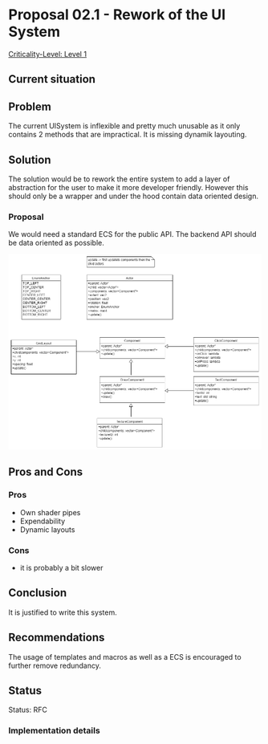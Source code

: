 # Proposal 02.1 - Rework of the UI System

[Criticality-Level: Level 1](https://troblecodings.github.io/data-diagrams/criticality-level.html)

## Current situation

## Problem

The current UISystem is inflexible and pretty much unusable as it only contains 2 methods that are impractical. It is missing dynamik layouting.

## Solution

The solution would be to rework the entire system to add a layer of abstraction for the user to make it more developer friendly. However this should only be a wrapper and under the hood contain data oriented design.

### Proposal

We would need a standard ECS for the public API. The backend API should be data oriented as possible.

![proposal-02-1](proposal-02-1.png)

## Pros and Cons

### Pros

* Own shader pipes
* Expendability
* Dynamic layouts

### Cons

* it is probably a bit slower

## Conclusion

It is justified to write this system.

## Recommendations

The usage of templates and macros as well as a ECS is encouraged to further remove redundancy.

## Status

Status: RFC

### Implementation details

